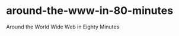 around-the-www-in-80-minutes
============================

Around the World Wide Web in Eighty Minutes
